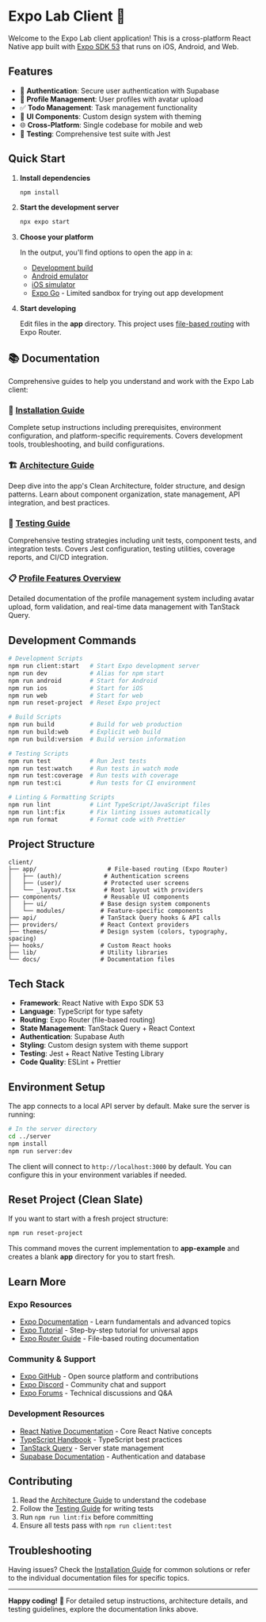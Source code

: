# Expo Lab Client 📱

Welcome to the Expo Lab client application! This is a cross-platform React Native app built with [Expo SDK 53](https://expo.dev) that runs on iOS, Android, and Web.

## Features

- 🔐 **Authentication**: Secure user authentication with Supabase
- 👤 **Profile Management**: User profiles with avatar upload
- ✅ **Todo Management**: Task management functionality
- 🎨 **UI Components**: Custom design system with theming
- 🌐 **Cross-Platform**: Single codebase for mobile and web
- 🧪 **Testing**: Comprehensive test suite with Jest

## Quick Start

1. **Install dependencies**

   ```bash
   npm install
   ```

2. **Start the development server**

   ```bash
   npx expo start
   ```

3. **Choose your platform**

   In the output, you'll find options to open the app in a:
   - [Development build](https://docs.expo.dev/develop/development-builds/introduction/)
   - [Android emulator](https://docs.expo.dev/workflow/android-studio-emulator/)
   - [iOS simulator](https://docs.expo.dev/workflow/ios-simulator/)
   - [Expo Go](https://expo.dev/go) - Limited sandbox for trying out app development

4. **Start developing**

   Edit files in the **app** directory. This project uses [file-based routing](https://docs.expo.dev/router/introduction) with Expo Router.

## 📚 Documentation

Comprehensive guides to help you understand and work with the Expo Lab client:

### 🚀 [Installation Guide](./INSTALLATION.md)

Complete setup instructions including prerequisites, environment configuration, and platform-specific requirements. Covers development tools, troubleshooting, and build configurations.

### 🏗️ [Architecture Guide](./ARCHITECTURE.md)

Deep dive into the app's Clean Architecture, folder structure, and design patterns. Learn about component organization, state management, API integration, and best practices.

### 🧪 [Testing Guide](./TESTING.md)

Comprehensive testing strategies including unit tests, component tests, and integration tests. Covers Jest configuration, testing utilities, coverage reports, and CI/CD integration.

### 📋 [Profile Features Overview](./PROFILE_FEATURES.md)

Detailed documentation of the profile management system including avatar upload, form validation, and real-time data management with TanStack Query.

## Development Commands

```bash
# Development Scripts
npm run client:start   # Start Expo development server
npm run dev            # Alias for npm start
npm run android        # Start for Android
npm run ios            # Start for iOS
npm run web            # Start for web
npm run reset-project  # Reset Expo project

# Build Scripts
npm run build          # Build for web production
npm run build:web      # Explicit web build
npm run build:version  # Build version information

# Testing Scripts
npm run test           # Run Jest tests
npm run test:watch     # Run tests in watch mode
npm run test:coverage  # Run tests with coverage
npm run test:ci        # Run tests for CI environment

# Linting & Formatting Scripts
npm run lint           # Lint TypeScript/JavaScript files
npm run lint:fix       # Fix linting issues automatically
npm run format         # Format code with Prettier
```

## Project Structure

```
client/
├── app/                    # File-based routing (Expo Router)
│   ├── (auth)/            # Authentication screens
│   ├── (user)/            # Protected user screens
│   └── _layout.tsx        # Root layout with providers
├── components/            # Reusable UI components
│   ├── ui/               # Base design system components
│   └── modules/          # Feature-specific components
├── api/                  # TanStack Query hooks & API calls
├── providers/            # React Context providers
├── themes/               # Design system (colors, typography, spacing)
├── hooks/                # Custom React hooks
├── lib/                  # Utility libraries
└── docs/                 # Documentation files
```

## Tech Stack

- **Framework**: React Native with Expo SDK 53
- **Language**: TypeScript for type safety
- **Routing**: Expo Router (file-based routing)
- **State Management**: TanStack Query + React Context
- **Authentication**: Supabase Auth
- **Styling**: Custom design system with theme support
- **Testing**: Jest + React Native Testing Library
- **Code Quality**: ESLint + Prettier

## Environment Setup

The app connects to a local API server by default. Make sure the server is running:

```bash
# In the server directory
cd ../server
npm install
npm run server:dev
```

The client will connect to `http://localhost:3000` by default. You can configure this in your environment variables if needed.

## Reset Project (Clean Slate)

If you want to start with a fresh project structure:

```bash
npm run reset-project
```

This command moves the current implementation to **app-example** and creates a blank **app** directory for you to start fresh.

## Learn More

### Expo Resources

- [Expo Documentation](https://docs.expo.dev/) - Learn fundamentals and advanced topics
- [Expo Tutorial](https://docs.expo.dev/tutorial/introduction/) - Step-by-step tutorial for universal apps
- [Expo Router Guide](https://docs.expo.dev/router/introduction/) - File-based routing documentation

### Community & Support

- [Expo GitHub](https://github.com/expo/expo) - Open source platform and contributions
- [Expo Discord](https://chat.expo.dev) - Community chat and support
- [Expo Forums](https://forums.expo.dev/) - Technical discussions and Q&A

### Development Resources

- [React Native Documentation](https://reactnative.dev/) - Core React Native concepts
- [TypeScript Handbook](https://www.typescriptlang.org/docs/) - TypeScript best practices
- [TanStack Query](https://tanstack.com/query/latest) - Server state management
- [Supabase Documentation](https://supabase.com/docs) - Authentication and database

## Contributing

1. Read the [Architecture Guide](./ARCHITECTURE.md) to understand the codebase
2. Follow the [Testing Guide](./TESTING.md) for writing tests
3. Run `npm run lint:fix` before committing
4. Ensure all tests pass with `npm run client:test`

## Troubleshooting

Having issues? Check the [Installation Guide](./INSTALLATION.md#troubleshooting) for common solutions or refer to the individual documentation files for specific topics.

---

**Happy coding!** 🚀 For detailed setup instructions, architecture details, and testing guidelines, explore the documentation links above.
